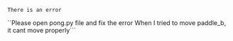 ```There is an error```

``Please open pong.py file and fix the error
When I tried to move paddle_b, it cant move properly```

